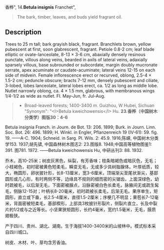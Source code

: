 香桦",
14.**Betula insignis** Franchet",

> The bark, timber, leaves, and buds yield fragrant oil.

## Description
Trees to 25 m tall; bark grayish black, fragrant. Branchlets brown, yellow pubescent at first, soon glabrescent, fragrant. Petiole 0.8-2 cm; leaf blade elliptic or ovate-lanceolate, 8-13 ×  3-6 cm, abaxially densely resinous punctate, villous along veins, bearded in axils of lateral veins, adaxially sparsely villous, base subrounded or subcordate, margin doubly mucronate serrate, apex acuminate or caudate-acuminate; lateral veins 12-15 on each side of midvein. Female inflorescence erect or recurved, oblong, 2.5-4 ×  1.5-2 cm; peduncle obscure; bracts 7-12 mm, densely pubescent and ciliate, 3-lobed, lobes lanceolate, lateral lobes erect, ca. 1/2 as long as middle lobe. Nutlet narrowly oblong, ca. 4 ×  1.5 mm, glabrous, with membranous wings 1/4-1/2 as wide as nutlet. Fl. May-Jun, fr. Jul-Aug.

> *  Broad-leaved forests; 1400-3400 m. Guizhou, W Hubei, Sichuan
  "Synonym": "&lt;I&gt;Betula kweichowensis&lt;/I&gt; Hu.
**23.香桦（中国树木分类学）图版30：4-6**

Betula insignia Franch. in Journ. de Bot. 13: 206. 1899; Burk. in Journ. Linn. Soc. Bot. 26: 496. 1899; H. Winkl. in Engler, Pflanzenreich 19 (IV-61): 59. fig. 19. ——A-C. 1904; Schneid. in Sarg. Pl. Wils. 2: 45.9. 1916;陈嵘, 中国树木分类学153. 1937;胡先骕, 中国森林树木图志2: 23.图版8. 1948;中国高等植物图鉴1: 391. 图781. 1972. ——Betula kweichowensis Hu, 中研丛刊3: 88. 1932.

乔木，高10-25米；树皮灰黑色，纵裂，有芳香味；枝条暗褐色或暗灰色，无毛；小枝褐色，初时密被黄色短柔毛，瞬变无毛，无或多少具树脂腺体。叶厚纸质，较大，椭圆形，卵状披针形，长8-13厘米，宽3-6厘米，顶端渐尖至尾状渐尖，基部圆形或几心形，有时两侧不等，边缘具不规则的细而密的尖锯齿，上面深绿色，幼时疏被毛，以后渐无毛，下面密被腺点，沿脉密被白色长柔毛，脉腋间无或疏生髯毛，侧脉12-15对；叶柄长8-20毫米，初时疏被长柔毛，后渐无毛。果序单生，矩圆形，直立或下垂，长2.5-4厘米，直径1.5-2厘米；序梗几不明显；果苞长7-12毫米，背面密被短柔毛，基部楔形，上部具3枚披针形裂片，侧裂片直立，长及中裂片的1/2或与之近等长。小坚果狭矩圆形，长约4毫米，宽约1.5毫米，无毛，膜质翅极狭。

产于四川、贵州、湖北、湖南。生于海拔1400-3400米的山坡林中。模式标本采自四川城口。

树皮、木材、叶、芽均含芳香油。

